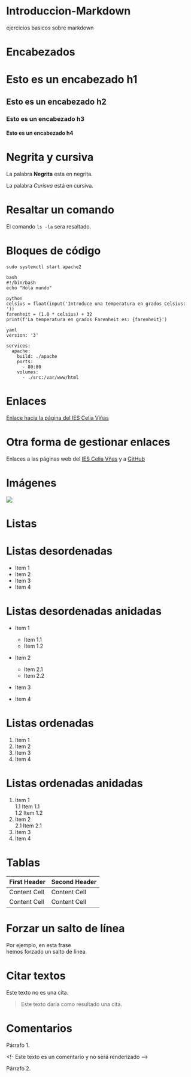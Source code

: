 # Introduccion-Markdown
ejercicios basicos sobre markdown

# Encabezados

# Esto es un encabezado h1
## Esto es un encabezado h2
### Esto es un encabezado h3
#### Esto es un encabezado h4

# Negrita y cursiva
 La palabra **Negrita** esta en negrita.

 La palabra *Curisva* está en cursiva.

 # Resaltar un comando
 El comando `ls -la` sera resaltado.

 # Bloques de código
 
```
sudo systemctl start apache2
```

```
bash
#!/bin/bash
echo "Hola mundo"
```

```
python
celsius = float(input('Introduce una temperatura en grados Celsius: '))
farenheit = (1.8 * celsius) + 32
print(f'La temperatura en grados Farenheit es: {farenheit}')
```

```
yaml
version: '3'

services: 
  apache:
    build: ./apache
    ports: 
      - 80:80
    volumes:
      - ./src:/var/www/html
```
# Enlaces

[Enlace hacia la página del IES Celia Viñas](https://iescelia.org)

# Otra forma de gestionar enlaces

Enlaces a las páginas web del [IES Celia Vñas][1] y a [GitHub][2]

[1]: https://iescelia.org
[2]: https://github.com

# Imágenes

![](https://upload.wikimedia.org/wikipedia/en/0/03/Walter_White_S5B.png)

# Listas
# Listas desordenadas

* Item 1
* Item 2
* Item 3
* Item 4

# Listas desordenadas anidadas

* Item 1
    * Item 1.1
    * Item 1.2
* Item 2
    * Item 2.1
    * Item 2.2
* Item 3

* Item 4

# Listas ordenadas

1. Item 1
2. Item 2
3. Item 3
4. Item 4

# Listas ordenadas anidadas

1. Item 1  
  1.1 Item 1.1  
  1.2 Item 1.2  
2. Item 2  
  2.1 Item 2.1  
3. Item 3  
4. Item 4  

# Tablas

| First Header  | Second Header |
| ------------- | ------------- |
| Content Cell  | Content Cell  |
| Content Cell  | Content Cell  |

# Forzar un salto de línea

Por ejemplo, en esta frase  
hemos forzado un salto de línea.

# Citar textos

Este texto no es una cita.
> Este texto daría como resultado una cita.

# Comentarios

Párrafo 1.

 <!- Este texto es un comentario y no será renderizado -->

Párrafo 2.


